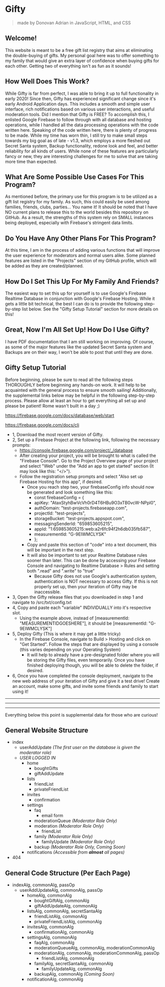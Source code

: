 # Gifty
> made by Donovan Adrian in JavaScript, HTML, and CSS


## Welcome!
This website is meant to be a free gift list registry that
aims at eliminating the double-buying of gifts. My personal
goal here was to offer something to my family that would
give an extra layer of confidence when buying gifts for each
other. Getting two of everything isn't as fun as it sounds!


## How Well Does This Work?
While Gifty is far from perfect, I was able to bring
it up to full functionality in early 2020! Since then,
Gifty has experienced significant change since it's
early Android Application days. This includes a smooth
and simple user interface, rich notifications based on
various user interactions, and useful moderation tools.
Did I mention that Gifty is FREE? To accomplish this,
I enlisted Google Firebase to follow through with all
database and hosting operations, while I handled all
the data processing operations with the code written here.
Speaking of the code written here, there is plenty
of progress to be made. While my time has worn thin,
I still try to make small steps towards my big goal
as of late - v1.3, which employs a more fleshed
out Secret Santa system, Backup functionality, redone
look and feel, and better reliability for all kinds of 
users. While none of these features are particularly
fancy or new, they are interesting challenges for
me to solve that are taking more time than expected.


## What Are Some Possible Use Cases For This Program?
As mentioned before, the primary use for this program is to
be utilized as a gift list registry for my family. As such,
this could easily be used among families, friends, clubs, parties...
You name it! It should be noted that I have NO current plans
to release this to the world besides this repository on GitHub.
As a result, the strengths of this system rely on SMALL
instances being deployed, especially with Firebase's stringent
data limits.


## Do You Have Any Other Plans For This Program?
At this time, I am in the process of adding various functions
that will improve the user experience for moderators and normal
users alike. Some planned features are listed in the
"Projects" section of my GitHub profile, which will be added
as they are created/planned.


## How Do I Set This Up For My Family And Friends?
The easiest way to set this up for yourself is to use
Google's Firebase Realtime Database in conjunction with
Google's Firebase Hosting. While it gets a little bit
technical, the best I can do is to provide the following
step-by-step list below. See the "Gifty Setup Tutorial"
section for more details on this!


## Great, Now I'm All Set Up! How Do I Use Gifty?
I have PDF documentation that I am still working
on improving. Of course, as some of the major
features like the updated Secret Santa system and
Backups are on their way, I won't be able to
post that until they are done.


## Gifty Setup Tutorial
Before beginning, please be sure to read all the following steps
THOROUGHLY before beginning any hands-on work. It will help to be
acquainted with the general process to ensure smooth sailing!
Additionally, the supplemental links below may be helpful in the following
step-by-step process. Please allow at least an hour to get everything
all set up and please be patient! Rome wasn't built in a day ;)

https://firebase.google.com/docs/database/web/start

https://firebase.google.com/docs/cli

- 1, Download the most recent version of Gifty.
- 2, Set up a Firebase Project at the following link,
  following the necessary prompts:
  - https://console.firebase.google.com/project/_/database
  - After creating your project, you will be brought to what
    is called the "Firebase Console". Go to the Project
    Overview page of your project and select "Web" under the
    "Add an app to get started" section (It may look like this:
    "</>").
  - Follow the registration setup prompts and select "Also
    set up Firebase Hosting for this app", if desired.
    - Once you reach step two, your firebaseConfig info
      should now be generated and look something like this:
      - const firebaseConfig = {
      - apiKey: "AtaxStyhBwVcVh0rD4T6HBu9O3xTB0vcW-NPpl0",
      - authDomain: "test-projects.firebaseapp.com",
      - projectId: "test-projects",
      - storageBucket: "test-projects.appspot.com",
      - messagingSenderId: "659853605215",
      - appId: "1:659853605215:web:a2r6fc94f2h6db035fb587",
      - measurementId: "G-9EIWMCLYSK"
      - };
    - Copy and paste this section of "code" into a text
      document, this will be important in the next step.
    - It will also be important to set your Realtime Database
      rules sooner than later. This can be done by accessing your
      Firebase Console and navigating to Realtime Database > Rules
      and setting both ".read" and ".write" to "true"
      - Because Gifty does not use Google's authentication system,
        authentication is NOT necessary to access Gifty. If this is
        not properly set up, then your iteration of Gifty may be
        inaccessible.
- 3, Open the Gifty release files that you downloaded in
  step 1 and navigate to /src/txt/config.txt
- 4, Copy and paste each "variable" INDIVIDUALLY into it's
  respective slot.
  - Using the example above, instead of
    [measurementId: "MEASUREMENTIDGOESHERE"],
    it should be [measurementId: "G-9EIWMCLYSK"]
- 5, Deploy Gifty (This is where it may get a little tricky)
  - In the Firebase Console, navigate to Build > Hosting and
    click on "Get Started". Follow the steps that are displayed
    by using a console (this varies depending on your Operating
    System)
    - It will help to already have a pre-designated folder where
      you will be storing the Gifty files, even temporarily. Once
      you have finished deploying though, you will be able to delete
      the folder, if desired.
- 6, Once you have completed the console deployment, navigate
  to the new web address of your iteration of Gifty and give it
  a test drive! Create an account, make some gifts, and invite
  some friends and family to start using it!



---------------------------------------------------

---------------------------------------------------

---------------------------------------------------

Everything below this point is supplemental data for those who are curious!


## General Website Structure
- index
  - userAddUpdate *\(The first user on the database is given the moderator role)*
  - *USER LOGGED IN*
    - home
      - boughtGifts
      - giftAddUpdate
    - lists
      - friendList
      - privateFriendList
    - invites
      - confirmation
    - settings
      - faq
        - email form
      - moderationQueue *\(Moderator Role Only)*
      - moderation *\(Moderator Role Only)*
        - friendList
      - family *\(Moderator Role Only)*
        - familyUpdate *\(Moderator Role Only)*
      - backup *\(Moderator Role Only, Coming Soon)*
    - notifications *\(Accessible from **almost** all pages)*
- 404

## General Code Structure (Per Each Page)

- indexAlg, commonAlg, passOp
  - userAddUpdateAlg, commonAlg, passOp
    - homeAlg, commonAlg
      - boughtGiftAlg, commonAlg
      - giftAddUpdateAlg, commonAlg
    - listsAlg, commonAlg, secretSantaAlg
      - friendListAlg, commonAlg
      - privateFriendListAlg, commonAlg
    - invitesAlg, commonAlg
      - confirmationAlg, commonAlg
    - settingsAlg, commonAlg
      - faqAlg, commonAlg
      - moderationQueueAlg, commonAlg, moderationCommonAlg
      - moderationAlg, commonAlg, moderationCommonAlg, passOp
        - friendListAlg, commonAlg
      - familyAlg, secretSantaAlg, commonAlg
        - familyUpdateAlg, commonAlg
      - backupAlg, commonAlg *(Coming Soon)*
    - notificationAlg, commonAlg
